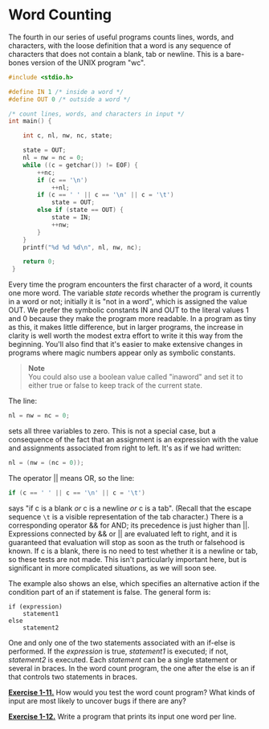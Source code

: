 # Word Counting

The fourth in our series of useful programs counts lines, words, and characters, with the loose definition that a word is any sequence of characters that does not contain a blank, tab or newline. This is a bare-bones version of the UNIX program "wc".

```c
#include <stdio.h> 

#define IN 1 /* inside a word */ 
#define OUT 0 /* outside a word */ 

/* count lines, words, and characters in input */ 
int main() { 

    int c, nl, nw, nc, state; 

    state = OUT; 
    nl = nw = nc = 0; 
    while ((c = getchar()) != EOF) { 
        ++nc; 
        if (c == '\n') 
            ++nl; 
        if (c == ' ' || c == '\n' || c = '\t') 
            state = OUT; 
        else if (state == OUT) { 
            state = IN; 
            ++nw; 
        } 
    } 
    printf("%d %d %d\n", nl, nw, nc); 

    return 0;
 }
```

Every time the program encounters the first character of a word, it counts one more word. The variable *state* records whether the program is currently in a word or not; initially it is "not in a word", which is assigned the value OUT. We prefer the symbolic constants IN and OUT to the literal values 1 and 0 because they make the program more readable. In a program as tiny as this, it makes little difference, but in larger programs, the increase in clarity is well worth the modest extra effort to write it this way from the beginning. You'll also find that it's easier to make extensive changes in programs where magic numbers appear only as symbolic constants.

>**Note**  
>You could also use a boolean value called "inaword" and set it to either true or false to keep track of the current state.

The line:

```c
nl = nw = nc = 0; 
```

sets all three variables to zero. This is not a special case, but a consequence of the fact that an assignment is an expression with the value and assignments associated from right to left. It's as if we had written:

```c
nl = (nw = (nc = 0)); 
```

The operator || means OR, so the line:

```c
if (c == ' ' || c == '\n' || c = '\t')
```

says "if c is a blank *or* c is a newline *or* c is a tab". (Recall that the escape sequence `\t` is a visible representation of the tab character.) There is a corresponding operator && for AND; its precedence is just higher than ||. Expressions connected by && or || are evaluated left to right, and it is guaranteed that evaluation will stop as soon as the truth or falsehood is known. If c is a blank, there is no need to test whether it is a newline or tab, so these tests are not made. This isn't particularly important here, but is significant in more complicated situations, as we will soon see.

The example also shows an else, which specifies an alternative action if the condition part of an if statement is false. The general form is:

```
if (expression) 
    statement1
else 
    statement2
```

One and only one of the two statements associated with an if-else is performed. If the *expression* is true, *statement1* is executed; if not, *statement2* is executed. Each *statement* can be a single statement or several in braces. In the word count program, the one after the else is an if that controls two statements in braces.

[**Exercise 1-11.**](../Solutions/Chapter1/E1-11.md) How would you test the word count program? What kinds of input are most likely to uncover bugs if there are any?

[**Exercise 1-12.**](../Solutions/Chapter1/E1-12.md) Write a program that prints its input one word per line.